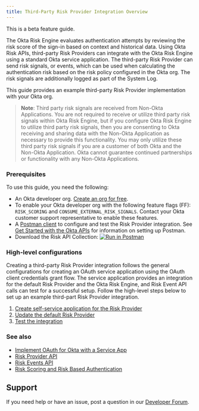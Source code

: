 ```yaml
---
title: Third-Party Risk Provider Integration Overview
---
```


<ApiLifecycle access="beta" /> This is a beta feature guide.

The Okta Risk Engine evaluates authentication attempts by reviewing the risk score of the sign-in based on context and historical data. Using Okta Risk APIs, third-party Risk Providers can integrate with the Okta Risk Engine using a standard Okta service application. The third-party Risk Provider can send risk signals, or events, which can be used when calculating the authentication risk based on the risk policy configured in the Okta org. The risk signals are additionally logged as part of the System Log.

This guide provides an example third-party Risk Provider implementation with your Okta org.

>**Note**: Third party risk signals are received from Non-Okta Applications. You are not required to receive or utilize third party risk signals within Okta Risk Engine, but if you configure Okta Risk Engine to utilize third party risk signals, then you are consenting to Okta receiving and sharing data with the Non-Okta Application as necessary to provide this functionality. You may only utilize these third party risk signals if you are a customer of both Okta and the Non-Okta Application. Okta cannot guarantee continued partnerships or functionality with any Non-Okta Applications.

### Prerequisites
To use this guide, you need the following:

- An Okta developer org. [Create an org for free](/signup/).
- To enable your Okta developer org with the following feature flags (FF): `RISK_SCORING` and `CONSUME_EXTERNAL_RISK_SIGNALS`. Contact your Okta customer support representative to enable these features.
- A [Postman client](https://www.postman.com/downloads/) to configure and test the Risk Provider integration. See [Get Started with the Okta APIs](/code/rest/) for information on setting up Postman.
- Download the Risk API Collection:
[![Run in Postman](https://run.pstmn.io/button.svg)](https://app.getpostman.com/run-collection/1c449b51a4a0adf90198)

### High-level configurations
Creating a third-party Risk Provider integration follows the general configurations for creating an OAuth service application using the OAuth client credentials grant flow. The service application provides an integration for the default Risk Provider and the Okta Risk Engine, and Risk Event API calls can test for a successful setup. Follow the high-level steps below to set up an example third-part Risk Provider integration.

1. [Create self-service application for the Risk Provider](/docs/guides/third-party-risk-integration/create-service-app)
2. [Update the default Risk Provider](/docs/guides/third-party-risk-integration/update-default-provider)
3. [Test the integration](/docs/guides/third-party-risk-integration/test-integration)

### See also

- [Implement OAuth for Okta with a Service App](/docs/guides/implement-oauth-for-okta-serviceapp/overview/)
- [Risk Provider API](/docs/reference/apis/risk-providers)
- [Risk Events API](/docs/reference/apis/risk-events)
- [Risk Scoring and Risk Based Authentication](https://help.okta.com/en/prod/Content/Topics/Security/Security_Risk_Scoring.htm)

## Support

If you need help or have an issue, post a question in our [Developer Forum](https://devforum.okta.com).

<NextSectionLink/>